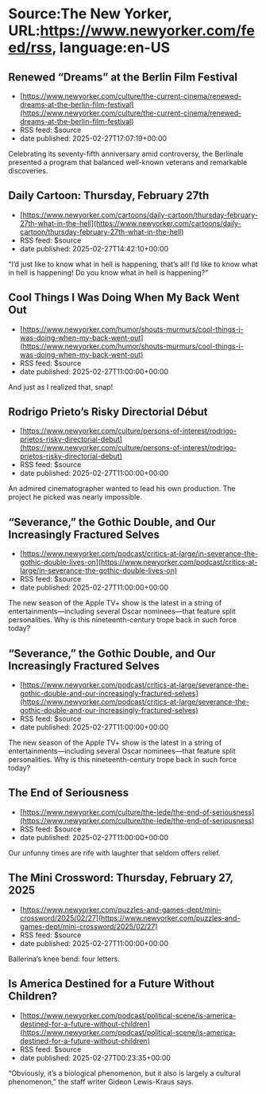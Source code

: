 # Source:The New Yorker, URL:https://www.newyorker.com/feed/rss, language:en-US

## Renewed “Dreams” at the Berlin Film Festival
 - [https://www.newyorker.com/culture/the-current-cinema/renewed-dreams-at-the-berlin-film-festival](https://www.newyorker.com/culture/the-current-cinema/renewed-dreams-at-the-berlin-film-festival)
 - RSS feed: $source
 - date published: 2025-02-27T17:07:19+00:00

Celebrating its seventy-fifth anniversary amid controversy, the Berlinale presented a program that balanced well-known veterans and remarkable discoveries.

## Daily Cartoon: Thursday, February 27th
 - [https://www.newyorker.com/cartoons/daily-cartoon/thursday-february-27th-what-in-the-hell](https://www.newyorker.com/cartoons/daily-cartoon/thursday-february-27th-what-in-the-hell)
 - RSS feed: $source
 - date published: 2025-02-27T14:42:10+00:00

“I’d just like to know what in hell is happening, that’s all! I’d like to know what in hell is happening! Do you know what in hell is happening?”

## Cool Things I Was Doing When My Back Went Out
 - [https://www.newyorker.com/humor/shouts-murmurs/cool-things-i-was-doing-when-my-back-went-out](https://www.newyorker.com/humor/shouts-murmurs/cool-things-i-was-doing-when-my-back-went-out)
 - RSS feed: $source
 - date published: 2025-02-27T11:00:00+00:00

And just as I realized that, snap!

## Rodrigo Prieto’s Risky Directorial Début
 - [https://www.newyorker.com/culture/persons-of-interest/rodrigo-prietos-risky-directorial-debut](https://www.newyorker.com/culture/persons-of-interest/rodrigo-prietos-risky-directorial-debut)
 - RSS feed: $source
 - date published: 2025-02-27T11:00:00+00:00

An admired cinematographer wanted to lead his own production. The project he picked was nearly impossible.

## “Severance,” the Gothic Double, and Our Increasingly Fractured Selves
 - [https://www.newyorker.com/podcast/critics-at-large/in-severance-the-gothic-double-lives-on](https://www.newyorker.com/podcast/critics-at-large/in-severance-the-gothic-double-lives-on)
 - RSS feed: $source
 - date published: 2025-02-27T11:00:00+00:00

The new season of the Apple TV+ show is the latest in a string of entertainments—including several Oscar nominees—that feature split personalities. Why is this nineteenth-century trope back in such force today?

## “Severance,” the Gothic Double, and Our Increasingly Fractured Selves
 - [https://www.newyorker.com/podcast/critics-at-large/severance-the-gothic-double-and-our-increasingly-fractured-selves](https://www.newyorker.com/podcast/critics-at-large/severance-the-gothic-double-and-our-increasingly-fractured-selves)
 - RSS feed: $source
 - date published: 2025-02-27T11:00:00+00:00

The new season of the Apple TV+ show is the latest in a string of entertainments—including several Oscar nominees—that feature split personalities. Why is this nineteenth-century trope back in such force today?

## The End of Seriousness
 - [https://www.newyorker.com/culture/the-lede/the-end-of-seriousness](https://www.newyorker.com/culture/the-lede/the-end-of-seriousness)
 - RSS feed: $source
 - date published: 2025-02-27T11:00:00+00:00

Our unfunny times are rife with laughter that seldom offers relief.

## The Mini Crossword: Thursday, February 27, 2025
 - [https://www.newyorker.com/puzzles-and-games-dept/mini-crossword/2025/02/27](https://www.newyorker.com/puzzles-and-games-dept/mini-crossword/2025/02/27)
 - RSS feed: $source
 - date published: 2025-02-27T11:00:00+00:00

Ballerina’s knee bend: four letters.

## Is America Destined for a Future Without Children?
 - [https://www.newyorker.com/podcast/political-scene/is-america-destined-for-a-future-without-children](https://www.newyorker.com/podcast/political-scene/is-america-destined-for-a-future-without-children)
 - RSS feed: $source
 - date published: 2025-02-27T00:23:35+00:00

“Obviously, it’s a biological phenomenon, but it also is largely a cultural phenomenon,” the staff writer Gideon Lewis-Kraus says.

